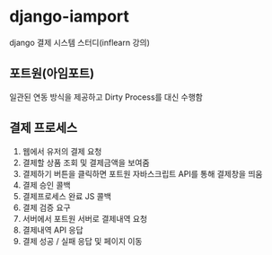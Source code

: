 # django-iamport

django 결제 시스템 스터디(inflearn 강의)

## 포트원(아임포트)

일관된 연동 방식을 제공하고 Dirty Process를 대신 수행함

## 결제 프로세스

1. 웹에서 유저의 결제 요청
2. 결제할 상품 조회 및 결제금액을 보여줌
3. 결제하기 버튼을 클릭하면 포트원 자바스크립트 API를 통해 결제창을 띄움
4. 결제 승인 콜백
5. 결제프로세스 완료 JS 콜백
6. 결제 검증 요구
7. 서버에서 포트원 서버로 결제내역 요청
8. 결제내역 API 응답
9. 결제 성공 / 실패 응답 및 페이지 이동

